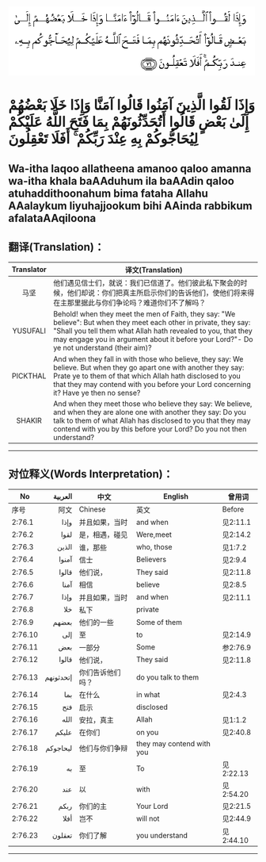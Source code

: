 ![002:076](images/002_076.gif)

#  وَإِذَا لَقُوا الَّذِينَ آمَنُوا قَالُوا آمَنَّا وَإِذَا خَلَا بَعْضُهُمْ إِلَىٰ بَعْضٍ قَالُوا أَتُحَدِّثُونَهُمْ بِمَا فَتَحَ اللَّهُ عَلَيْكُمْ لِيُحَاجُّوكُمْ بِهِ عِنْدَ رَبِّكُمْ ۚ أَفَلَا تَعْقِلُونَ 

## Wa-itha laqoo allatheena amanoo qaloo amanna wa-itha khala baAAduhum ila baAAdin qaloo atuhaddithoonahum bima fataha Allahu AAalaykum liyuhajjookum bihi AAinda rabbikum afalataAAqiloona

## 翻译(Translation)：

| Translator | 译文(Translation)                                            |
|:----------:| ------------------------------------------------------------ |
| 马坚       | 他们遇见信士们，就说：我们已信道了。他们彼此私下聚会的时候，他们却说：你们把真主所启示你们的告诉他们，使他们将来得在主那里据此与你们争论吗？难道你们不了解吗？ |
| YUSUFALI   | Behold! when they meet the men of Faith, they say: "We believe": But when they meet each other in private, they say: "Shall you tell them what Allah hath revealed to you, that they may engage you in argument about it before your Lord?"- Do ye not understand (their aim)? |
| PICKTHAL   | And when they fall in with those who believe, they say: We believe. But when they go apart one with another they say: Prate ye to them of that which Allah hath disclosed to you that they may contend with you before your Lord concerning it? Have ye then no sense? |
| SHAKIR     | And when they meet those who believe they say: We believe, and when they are alone one with another they say: Do you talk to them of what Allah has disclosed to you that they may contend with you by this before your Lord? Do you not then understand? |

---

## 对位释义(Words Interpretation)：

| No      | العربية   | 中文             | English                   | 曾用词    |
| ------- | ---------:| ---------------- | ------------------------- | --------- |
| 序号    | 阿文      | Chinese          | 英文                      | Before    |
| 2:76.1  | وإذا      | 并且如果，当时   | and when                  | 见2:11.1  |
| 2:76.2  | لقوا      | 是，相遇，碰见   | Were,meet                 | 见2:14.2  |
| 2:76.3  | الذين     | 谁，那些         | who, those                | 见1:7.2   |
| 2:76.4  | آمنوا     | 信士             | Believers                 | 见2:9.4   |
| 2:76.5  | قالوا     | 他们说，         | They said                 | 见2:11.8  |
| 2:76.6  | آمنا      | 相信             | believe                   | 见2:8.5   |
| 2:76.7  | وإذا      | 并且如果，当时   | and when                  | 见2:11.1  |
| 2:76.8  | خلا       | 私下             | private                   |           |
| 2:76.9  | بعضهم     | 他们的一些       | Some of them              |           |
| 2:76.10 | إلى       | 至               | to                        | 见2:14.9  |
| 2:76.11 | بعض       | 一部分           | Some                      | 参2:76.9  |
| 2:76.12 | قالوا     | 他们说，         | They said                 | 见2:11.8  |
| 2:76.13 | إتحدثونهم | 你们告诉他们吗？ | do you talk to them       |           |
| 2:76.14 | بما       | 在什么           | in what                   | 见2:4.3   |
| 2:76.15 | فتح       | 启示             | disclosed                 |           |
| 2:76.16 | الله      | 安拉，真主       | Allah                     | 见1:1.2   |
| 2:76.17 | عليكم     | 在你们           | on you                    | 见2:40.8  |
| 2:76.18 | ليحاجوكم  | 他们与你们争辩   | they may contend with you |           |
| 2:76.19 | به        | 至               | To                        | 见2:22.13 |
| 2:76.20 | عند       | 以               | with                      | 见2:54.20 |
| 2:76.21 | ربكم      | 你们的主         | Your Lord                 | 见2:21.5  |
| 2:76.22 | أفلا      | 岂不             | will not                  | 见2:44.9  |
| 2:76.23 | تعقلون    | 你们了解         | you understand            | 见2:44.10 |

---
